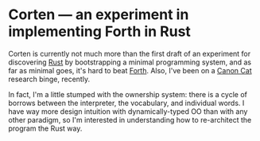 # Corten — an experiment in implementing Forth in Rust

Corten is currently not much more than the first draft of an experiment for
discovering [Rust][] by bootstrapping a minimal programming system, and as far
as minimal goes, it's hard to beat [Forth][]. Also, I've been on a
[Canon Cat][cat] research binge, recently.

In fact, I'm a little stumped with the ownership system: there is a cycle of
borrows between the interpreter, the vocabulary, and individual words. I have
way more design intuition with dynamically-typed OO than with any other
paradigm, so I'm interested in understanding how to re-architect the program the
Rust way.

[rust]: http://rustlang.org "the Rust programming language"
[forth]: http://git.annexia.org/?p=jonesforth.git;f=jonesforth.S;hb=66c56998125f3ac265a3a1df9821fd52cfeee8cc "Richard W.M. Jones's literate assembly Forth"
[cat]: http://www.canoncat.org "Jef Raskin's writing information appliance"
